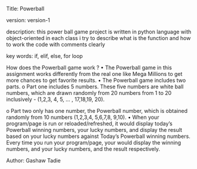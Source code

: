 Title: Powerball

version: version-1

description: this power ball game project is written in python language with object-oriented in each class i try to describe what is the function and how to work
the code with comments clearly 

key words: if, elif, else,  for loop

How does the Powerball game work ?
•	The Powerball game in this assignment works differently from the real one like Mega Millions to get more chances to get favorite results. 
•	The Powerball game includes two parts. 
o	Part one includes 5 numbers. These five numbers are white ball numbers, which are drawn randomly from 20 numbers from 1 to 20 inclusively - (1,2,3, 4, 5, … , 17,18,19, 20). 

o	Part two only has one number, the Powerball number, which is obtained randomly from 10 numbers (1,2,3,4, 5,6,7,8, 9,10). 
•	When your program/page is run or reloaded/refreshed, it would display today’s Powerball winning numbers, your lucky numbers, and display the result based on your lucky numbers against Today’s Powerball winning numbers. 
Every time you run your program/page, your  would display the winning numbers, and your lucky numbers, and the result respectively.

 Author: Gashaw Tadie
